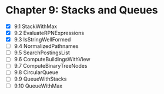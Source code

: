 # Chapter 9: Stacks and Queues

- [x] 9.1 StackWithMax
- [x] 9.2 EvaluateRPNExpressions
- [x] 9.3 IsStringWellFormed
- [ ] 9.4 NormalizedPathnames
- [ ] 9.5 SearchPostingsList
- [ ] 9.6 ComputeBuildingsWithView
- [ ] 9.7 ComputeBinaryTreeNodes
- [ ] 9.8 CircularQueue
- [ ] 9.9 QueueWithStacks
- [ ] 9.10 QueueWithMax